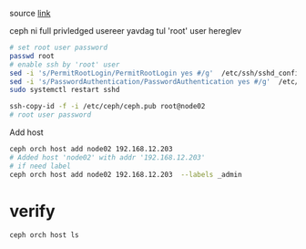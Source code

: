 source [link](https://docs.ceph.com/en/pacific/cephadm/host-management/#adding-hosts)

ceph ni full privledged usereer yavdag tul 'root' user hereglev
```bash
# set root user password
passwd root
# enable ssh by 'root' user
sed -i 's/PermitRootLogin/PermitRootLogin yes #/g'  /etc/ssh/sshd_config
sed -i 's/PasswordAuthentication/PasswordAuthentication yes #/g'  /etc/ssh/sshd_config
sudo systemctl restart sshd
```

```bash
ssh-copy-id -f -i /etc/ceph/ceph.pub root@node02
# root user password
```

Add host
```bash
ceph orch host add node02 192.168.12.203 
# Added host 'node02' with addr '192.168.12.203'
# if need label
ceph orch host add node02 192.168.12.203  --labels _admin
```

# verify
```bash
ceph orch host ls
```
